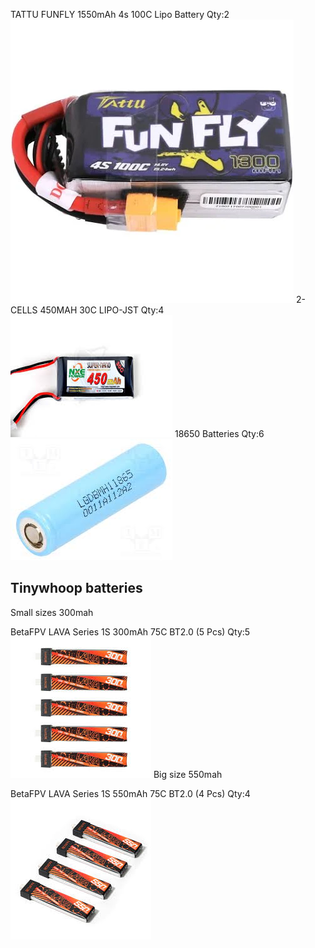 TATTU FUNFLY 1550mAh 4s 100C Lipo Battery
Qty:2
![](Pasted%20image%2020241020021650.png)
2-CELLS 450MAH 30C LIPO-JST
Qty:4
![](Pasted%20image%2020241020021818.png)
18650 Batteries
Qty:6
![](Pasted%20image%2020241020021848.png)
## Tinywhoop batteries

Small sizes 300mah

BetaFPV LAVA Series 1S 300mAh 75C BT2.0 (5 Pcs)
Qty:5
![](Pasted%20image%2020241020024346.png)
Big size 550mah

BetaFPV LAVA Series 1S 550mAh 75C BT2.0 (4 Pcs)
Qty:4
![](Pasted%20image%2020241020024333.png)